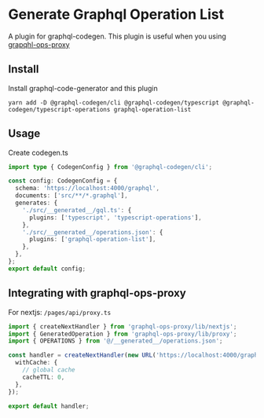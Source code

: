 # Generate Graphql Operation List

A plugin for graphql-codegen. This plugin is useful when you using [grapqhl-ops-proxy](https://github.com/ilijaNL/graphql-ops-proxy)

## Install

Install graphql-code-generator and this plugin

    yarn add -D @graphql-codegen/cli @graphql-codegen/typescript @graphql-codegen/typescript-operations graphql-operation-list

## Usage

Create codegen.ts

```ts
import type { CodegenConfig } from '@graphql-codegen/cli';

const config: CodegenConfig = {
  schema: 'https://localhost:4000/graphql',
  documents: ['src/**/*.graphql'],
  generates: {
    './src/__generated__/gql.ts': {
      plugins: ['typescript', 'typescript-operations'],
    },
    './src/__generated__/operations.json': {
      plugins: ['graphql-operation-list'],
    },
  },
};
export default config;
```

## Integrating with graphql-ops-proxy

For nextjs: `/pages/api/proxy.ts`

```ts
import { createNextHandler } from 'graphql-ops-proxy/lib/nextjs';
import { GeneratedOperation } from 'graphql-ops-proxy/lib/proxy';
import { OPERATIONS } from '@/__generated__/operations.json';

const handler = createNextHandler(new URL('https://localhost:4000/graphql'), OPERATIONS as Array<GeneratedOperation>, {
  withCache: {
    // global cache
    cacheTTL: 0,
  },
});

export default handler;
```
